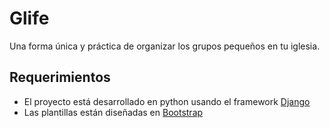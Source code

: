 # Glife

Una forma única y práctica de organizar los grupos pequeños en tu iglesia.

## Requerimientos

* El proyecto está desarrollado en python usando el framework [Django](https://www.djangoproject.com/)
* Las plantillas están diseñadas en [Bootstrap](http://twitter.github.com/bootstrap/)